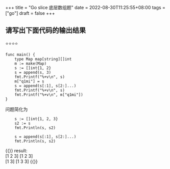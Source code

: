 +++
title = "Go slice 底层数组题"
date = 2022-08-30T11:25:55+08:00
tags = ["go"]
draft = false
+++

## 请写出下面代码的输出结果 
⭐⭐⭐⭐

```
func main() {
	type Map map[string][]int
	m := make(Map)
	s := []int{1, 2}
	s = append(s, 3)
	fmt.Printf("%+v\n", s)
	m["q1mi"] = s
	s = append(s[:1], s[2:]...)
	fmt.Printf("%+v\n", s)
	fmt.Printf("%+v\n", m["q1mi"])
}
```

问题简化为
```
	s := []int{1, 2, 3}
	s2 := s
	fmt.Println(s, s2)

	s = append(s[:1], s[2:]...)
	fmt.Println(s, s2)
```

{{<click-to-show>}}
result: 
<br>
[1 2 3] [1 2 3]
<br>
[1 3]   [1 3 3]
{{</click-to-show>}}

